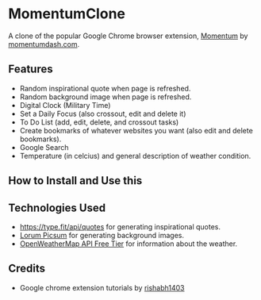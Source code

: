 # MomentumClone
A clone of the popular Google Chrome browser extension, [Momentum](https://chrome.google.com/webstore/detail/momentum/laookkfknpbbblfpciffpaejjkokdgca?hl=en) by [momentumdash.com](https://momentumdash.com/).

## Features
- Random inspirational quote when page is refreshed.
- Random background image when page is refreshed.
- Digital Clock (Military Time)
- Set a Daily Focus (also crossout, edit and delete it)
- To Do List (add, edit, delete, and crossout tasks)
- Create bookmarks of whatever websites you want (also edit and delete bookmarks).
- Google Search
- Temperature (in celcius) and general description of weather condition.

## How to Install and Use this

## Technologies Used
- https://type.fit/api/quotes for generating inspirational quotes.
- [Lorum Picsum](https://picsum.photos/) for generating background images.
- [OpenWeatherMap API Free Tier](https://openweathermap.org/api) for information about the weather.

## Credits
- Google chrome extension tutorials by [rishabh1403](https://www.youtube.com/rishabh1403)
